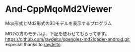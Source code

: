 # And-CppMqoMd2Viewer
Mqo形式とMd2形式の3Dモデルを表示するプログラム

MD2の方のモデルは、下記を使わせてもらってます。</br>
https://github.com/raydelto/opengles-md2loader-android.git </br>
※special thanks to [raydelto](https://github.com/raydelto).
